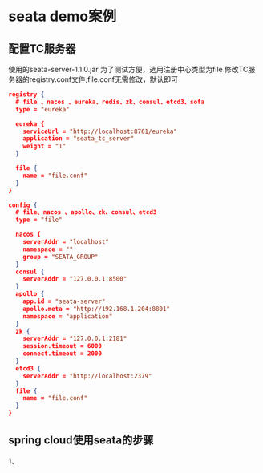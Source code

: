 # seata demo案例

## 配置TC服务器
使用的seata-server-1.1.0.jar
为了测试方便，选用注册中心类型为file
修改TC服务器的registry.conf文件;file.conf无需修改，默认即可
```json
registry {
  # file 、nacos 、eureka、redis、zk、consul、etcd3、sofa
  type = "eureka"

  eureka {
    serviceUrl = "http://localhost:8761/eureka"
    application = "seata_tc_server"
    weight = "1"
  }

  file {
    name = "file.conf"
  }
}

config {
  # file、nacos 、apollo、zk、consul、etcd3
  type = "file"

  nacos {
    serverAddr = "localhost"
    namespace = ""
    group = "SEATA_GROUP"
  }
  consul {
    serverAddr = "127.0.0.1:8500"
  }
  apollo {
    app.id = "seata-server"
    apollo.meta = "http://192.168.1.204:8801"
    namespace = "application"
  }
  zk {
    serverAddr = "127.0.0.1:2181"
    session.timeout = 6000
    connect.timeout = 2000
  }
  etcd3 {
    serverAddr = "http://localhost:2379"
  }
  file {
    name = "file.conf"
  }
}
```
## spring cloud使用seata的步骤
1、

